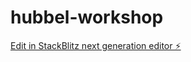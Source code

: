 # hubbel-workshop

[Edit in StackBlitz next generation editor ⚡️](https://stackblitz.com/~/github.com/JulieKodehode/hubbel-workshop)